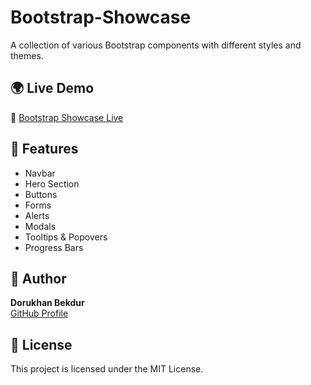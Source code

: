 # Bootstrap-Showcase

A collection of various Bootstrap components with different styles and themes.

## 🌍 Live Demo
🔗 [Bootstrap Showcase Live](https://dorukhanbekdur.github.io/Bootstrap-Showcase/)

## 🚀 Features
- Navbar
- Hero Section
- Buttons
- Forms
- Alerts
- Modals
- Tooltips & Popovers
- Progress Bars

## 📝 Author
**Dorukhan Bekdur**  
[GitHub Profile](https://github.com/DorukhanBekdur)

## 📜 License
This project is licensed under the MIT License.

